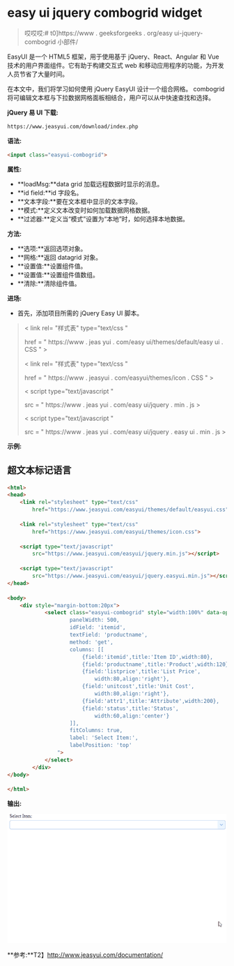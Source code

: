 # easy ui jquery combogrid widget

> 哎哎哎:# t0]https://www . geeksforgeeks . org/easy ui-jquery-combogrid 小部件/

EasyUI 是一个 HTML5 框架，用于使用基于 jQuery、React、Angular 和 Vue 技术的用户界面组件。它有助于构建交互式 web 和移动应用程序的功能，为开发人员节省了大量时间。

在本文中，我们将学习如何使用 jQuery EasyUI 设计一个组合网格。 combogrid 将可编辑文本框与下拉数据网格面板相结合，用户可以从中快速查找和选择。

**jQuery 易 UI 下载:**

```html
https://www.jeasyui.com/download/index.php
```

**语法:**

```html
<input class="easyui-combogrid">
```

**属性:**

*   **loadMsg:**data grid 加载远程数据时显示的消息。
*   **id field:**id 字段名。
*   **文本字段:**要在文本框中显示的文本字段。
*   **模式:**定义文本改变时如何加载数据网格数据。
*   **过滤器:**定义当“模式”设置为“本地”时，如何选择本地数据。

**方法:**

*   **选项:**返回选项对象。
*   **网格:**返回 datagrid 对象。
*   **设置值:**设置组件值。
*   **设置值:**设置组件值数组。
*   **清除:**清除组件值。

**进场:**

*   首先，添加项目所需的 jQuery Easy UI 脚本。

> < link rel= "样式表" type="text/css "
> 
> href = " https://www . jeas yui . com/easy ui/themes/default/easy ui . CSS " >
> 
> < link rel= "样式表" type="text/css "
> 
> href = " https://www . jeasyui . com/easyui/themes/icon . CSS " >
> 
> < script type="text/javascript "
> 
> src = " https://www . jeas yui . com/easy ui/jquery . min . js >
> 
> < script type="text/javascript "
> 
> src = " https://www . jeas yui . com/easy ui/jquery . easy ui . min . js >

**示例:**

## 超文本标记语言

```html
<html>
<head>    
    <link rel="stylesheet" type="text/css" 
        href="https://www.jeasyui.com/easyui/themes/default/easyui.css">

    <link rel="stylesheet" type="text/css" 
        href="https://www.jeasyui.com/easyui/themes/icon.css">

    <script type="text/javascript" 
        src="https://www.jeasyui.com/easyui/jquery.min.js"></script>

    <script type="text/javascript" 
        src="https://www.jeasyui.com/easyui/jquery.easyui.min.js"></script>
</head>

<body>
    <div style="margin-bottom:20px">
            <select class="easyui-combogrid" style="width:100%" data-options="
                    panelWidth: 500,
                    idField: 'itemid',
                    textField: 'productname',
                    method: 'get',
                    columns: [[
                        {field:'itemid',title:'Item ID',width:80},
                        {field:'productname',title:'Product',width:120},
                        {field:'listprice',title:'List Price',
                            width:80,align:'right'},
                        {field:'unitcost',title:'Unit Cost',
                            width:80,align:'right'},
                        {field:'attr1',title:'Attribute',width:200},
                        {field:'status',title:'Status',
                            width:60,align:'center'}
                    ]],
                    fitColumns: true,
                    label: 'Select Item:',
                    labelPosition: 'top'
                ">
            </select>
        </div>
</body>

</html>
```

**输出:**

![](img/1cabefb49a22ffd2947b056da97fcf94.png)

**参考:**T2】http://www.jeasyui.com/documentation/